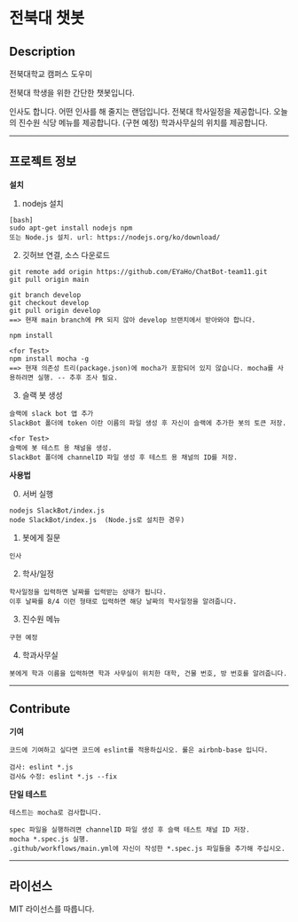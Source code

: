 # 전북대 챗봇

## Description
전북대학교 캠퍼스 도우미

  전북대 학생을 위한 간단한 챗봇입니다.

  인사도 합니다. 어떤 인사를 해 줄지는 랜덤입니다.
  전북대 학사일정을 제공합니다.
  오늘의 진수원 식당 메뉴를 제공합니다. (구현 예정)
  학과사무실의 위치를 제공합니다.

-------
## 프로젝트 정보
__설치__

  1. nodejs 설치
    
    [bash]
    sudo apt-get install nodejs npm
    또는 Node.js 설치. url: https://nodejs.org/ko/download/

  2. 깃허브 연결, 소스 다운로드
    
    git remote add origin https://github.com/EYaHo/ChatBot-team11.git
    git pull origin main
    
    git branch develop
    git checkout develop
    git pull origin develop
    ==> 현재 main branch에 PR 되지 않아 develop 브랜치에서 받아와야 합니다.
    
    npm install

    <for Test>
    npm install mocha -g
    ==> 현재 의존성 트리(package.json)에 mocha가 포함되어 있지 않습니다. mocha를 사용하려면 실행. -- 추후 조사 필요.

  3. 슬랙 봇 생성
    
    슬랙에 slack bot 앱 추가
    SlackBot 폴더에 token 이란 이름의 파일 생성 후 자신이 슬랙에 추가한 봇의 토큰 저장.

    <for Test>
    슬랙에 봇 테스트 용 채널을 생성.
    SlackBot 폴더에 channelID 파일 생성 후 테스트 용 채널의 ID를 저장.

__사용법__
    
  0. 서버 실행
    
    nodejs SlackBot/index.js
    node SlackBot/index.js  (Node.js로 설치한 경우)
    

  1. 봇에게 질문
    
    인사
    

  2. 학사/일정
    
    학사일정을 입력하면 날짜를 입력받는 상태가 됩니다.
    이후 날짜를 8/4 이런 형태로 입력하면 해당 날짜의 학사일정을 알려줍니다.
    

  3. 진수원 메뉴
    
    구현 예정
    

  4. 학과사무실
    
    봇에게 학과 이름을 입력하면 학과 사무실이 위치한 대학, 건물 번호, 방 번호를 알려줍니다.
  
--------
## Contribute

__기여__

    코드에 기여하고 싶다면 코드에 eslint를 적용하십시오. 룰은 airbnb-base 입니다.

    검사: eslint *.js 
    검사& 수정: eslint *.js --fix
  

__단일 테스트__

    테스트는 mocha로 검사합니다.

    spec 파일을 실행하려면 channelID 파일 생성 후 슬랙 테스트 채널 ID 저장.
    mocha *.spec.js 실행.
    .github/workflows/main.yml에 자신이 작성한 *.spec.js 파일들을 추가해 주십시오.
  
-------
## 라이선스

MIT 라이선스를 따릅니다.
